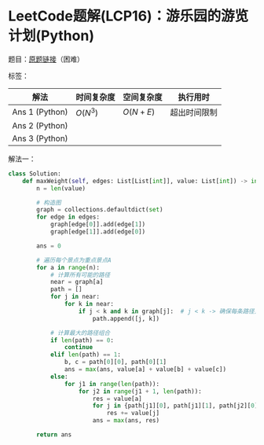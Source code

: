 # LeetCode题解(LCP16)：游乐园的游览计划(Python)

题目：[原题链接](https://leetcode-cn.com/problems/you-le-yuan-de-you-lan-ji-hua/)（困难）

标签：

| 解法           | 时间复杂度 | 空间复杂度 | 执行用时     |
| -------------- | ---------- | ---------- | ------------ |
| Ans 1 (Python) | $O(N^3)$   | $O(N+E)$   | 超出时间限制 |
| Ans 2 (Python) |            |            |              |
| Ans 3 (Python) |            |            |              |

解法一：

```python
class Solution:
    def maxWeight(self, edges: List[List[int]], value: List[int]) -> int:
        n = len(value)

        # 构造图
        graph = collections.defaultdict(set)
        for edge in edges:
            graph[edge[0]].add(edge[1])
            graph[edge[1]].add(edge[0])

        ans = 0

        # 遍历每个景点为重点景点A
        for a in range(n):
            # 计算所有可能的路径
            near = graph[a]
            path = []
            for j in near:
                for k in near:
                    if j < k and k in graph[j]:  # j < k -> 确保每条路径只被添加一次
                        path.append([j, k])

            # 计算最大的路径组合
            if len(path) == 0:
                continue
            elif len(path) == 1:
                b, c = path[0][0], path[0][1]
                ans = max(ans, value[a] + value[b] + value[c])
            else:
                for j1 in range(len(path)):
                    for j2 in range(j1 + 1, len(path)):
                        res = value[a]
                        for j in {path[j1][0], path[j1][1], path[j2][0], path[j2][1]}:
                            res += value[j]
                        ans = max(ans, res)

        return ans
```

